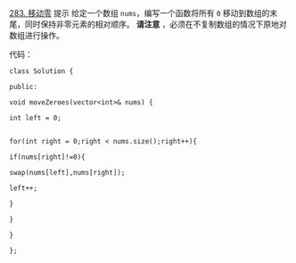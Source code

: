 [283. 移动零](https://leetcode.cn/problems/move-zeroes/)
提示
给定一个数组 `nums`，编写一个函数将所有 `0` 移动到数组的末尾，同时保持非零元素的相对顺序。
**请注意** ，必须在不复制数组的情况下原地对数组进行操作。

代码：
```
class Solution {

public:

void moveZeroes(vector<int>& nums) {

int left = 0;


for(int right = 0;right < nums.size();right++){

if(nums[right]!=0){

swap(nums[left],nums[right]);

left++;

}

}

}

};
```